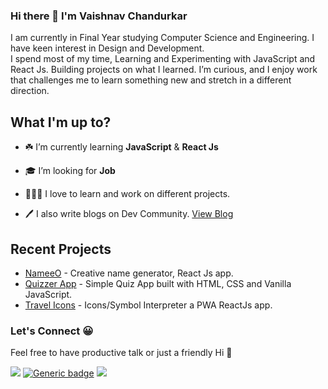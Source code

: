 ### Hi there 👋 I'm Vaishnav Chandurkar

I am currently in Final Year studying Computer Science and Engineering. I have keen interest in Design and Development.  
I spend most of my time, Learning and Experimenting with JavaScript and React Js. Building projects on what I learned. I’m curious, and I enjoy work that challenges me to learn something new and stretch in a different direction.

## What I'm up to? 


- ☘️ I’m currently learning <b>JavaScript</b> & <b>React Js </b>

-  🎓 I’m looking for **Job**

- 👨🏻‍🔧 I love to learn and work on different projects.

- 🖊️ I also write blogs on Dev Community. [View Blog](https://dev.to/vaishnavme)

## Recent Projects
- [NameeO](https://nameeo.netlify.app) - Creative name generator, React Js app.
- [Quizzer App](https://quizzerme.netlify.app) - Simple Quiz App built with HTML, CSS and Vanilla JavaScript.
- [Travel Icons](https://travelicons.netlify.app/) - Icons/Symbol Interpreter a PWA ReactJs app.


### Let's Connect 😀

Feel free to have productive talk or just a friendly Hi 👋

[<img src="https://img.shields.io/badge/linkedin%20-%230077B5.svg?&style=for-the-badge&logo=linkedin&logoColor=white"/>](https://www.linkedin.com/in/vaishnav-chandurkar/)
[![Generic badge](https://img.shields.io/badge/DEV-black.svg?style=for-the-badge)](https://dev.to/vaishnavme)
[<img src="https://img.shields.io/badge/Twitter%20-%231DA1F2.svg?&style=for-the-badge&logo=Twitter&logoColor=white"/>](https://twitter.com/vaishnav21_?s=09)



